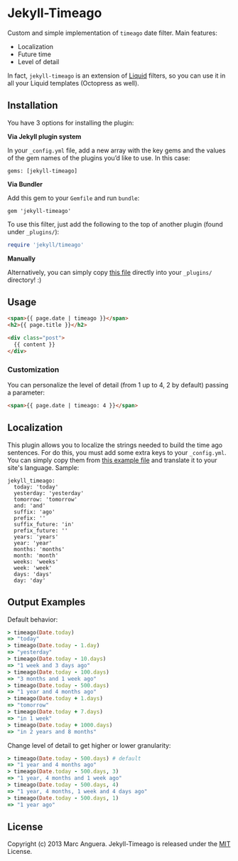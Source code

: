 Jekyll-Timeago
==============

Custom and simple implementation of `timeago` date filter. Main features:

* Localization
* Future time
* Level of detail

In fact, `jekyll-timeago` is an extension of [Liquid](https://github.com/Shopify/liquid) filters, so you can use it in all your Liquid templates (Octopress as well).


## Installation

You have 3 options for installing the plugin:

**Via Jekyll plugin system**

In your `_config.yml` file, add a new array with the key gems and the values of the gem names of the plugins you’d like to use. In this case:

```
gems: [jekyll-timeago]
```

**Via Bundler**

Add this gem to your `Gemfile` and run `bundle`:

```
gem 'jekyll-timeago'
```

To use this filter, just add the following to the top of another plugin (found under `_plugins/`):

```ruby
require 'jekyll/timeago'
```

**Manually**

Alternatively, you can simply copy [this file](https://github.com/markets/jekyll-timeago/blob/master/lib/jekyll/timeago.rb) directly into your `_plugins/` directory! :)


## Usage

```html
<span>{{ page.date | timeago }}</span>
<h2>{{ page.title }}</h2>

<div class="post">
  {{ content }}
</div>
```

### Customization

You can personalize the level of detail (from 1 up to 4, 2 by default) passing a parameter:

```html
<span>{{ page.date | timeago: 4 }}</span>
```

## Localization

This plugin allows you to localize the strings needed to build the time ago sentences. For do this, you must add some extra keys to your `_config.yml`. You can simply copy them from [this example file](https://github.com/markets/jekyll-timeago/blob/master/_config.yml.example) and translate it to your site's language. Sample:

```
jekyll_timeago:
  today: 'today'
  yesterday: 'yesterday'
  tomorrow: 'tomorrow'
  and: 'and'
  suffix: 'ago'
  prefix: ''
  suffix_future: 'in'
  prefix_future: ''
  years: 'years'
  year: 'year'
  months: 'months'
  month: 'month'
  weeks: 'weeks'
  week: 'week'
  days: 'days'
  day: 'day'
```

## Output Examples

Default behavior:

```ruby
> timeago(Date.today)
=> "today"
> timeago(Date.today - 1.day)
=> "yesterday"
> timeago(Date.today - 10.days)
=> "1 week and 3 days ago"
> timeago(Date.today - 100.days)
=> "3 months and 1 week ago"
> timeago(Date.today - 500.days)
=> "1 year and 4 months ago"
> timeago(Date.today + 1.days)
=> "tomorrow"
> timeago(Date.today + 7.days)
=> "in 1 week"
> timeago(Date.today + 1000.days)
=> "in 2 years and 8 months"
```

Change level of detail to get higher or lower granularity:

```ruby
> timeago(Date.today - 500.days) # default
=> "1 year and 4 months ago"
> timeago(Date.today - 500.days, 3)
=> "1 year, 4 months and 1 week ago"
> timeago(Date.today - 500.days, 4)
=> "1 year, 4 months, 1 week and 4 days ago"
> timeago(Date.today - 500.days, 1)
=> "1 year ago"
```

## License

Copyright (c) 2013 Marc Anguera. Jekyll-Timeago is released under the [MIT](http://opensource.org/licenses/MIT) License.
